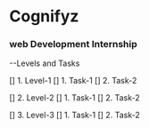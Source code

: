 # Cognifyz

### web Development Internship

--Levels and Tasks

[] 1. Level-1
  [] 1. Task-1
  [] 2. Task-2 
  
[] 2. Level-2
  [] 1. Task-1
  [] 2. Task-2 
  
[] 3. Level-3
  [] 1. Task-1
  [] 2. Task-2 
